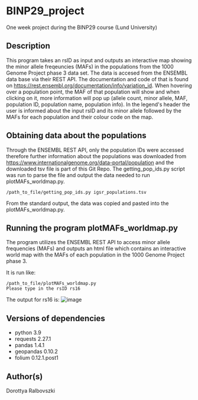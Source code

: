 # BINP29_project
One week project during the BINP29 course (Lund University)

## Description
This program takes an rsID as input and outputs an interactive map showing the minor allele freqeuncies (MAFs) in the populations from the 1000 Genome Project phase 3 data set. The data is accesed from the ENSEMBL data base via their REST API. The documentation and code of that is found on https://rest.ensembl.org/documentation/info/variation_id. When hovering over a population point, the MAF of that population will show and when clicking on it, more information will pop up (allele count, minor allele, MAF, population ID, population name, population info). In the legend's header the user is informed about the input rsID and its minor allele followed by the MAFs for each population and their colour code on the map.

## Obtaining data about the populations
Through the ENSEMBL REST API, only the population IDs were accessed therefore further information about the populations was downloaded from https://www.internationalgenome.org/data-portal/population and the downloaded tsv file is part of this Git Repo.
The getting_pop_ids.py script was run to parse the file and output the data needed to run plotMAFs_worldmap.py.

```shell
/path_to_file/getting_pop_ids.py igsr_populations.tsv
```
From the standard output, the data was copied and pasted into the plotMAFs_worldmap.py.

## Running the program plotMAFs_worldmap.py
The program utilizes the ENSEMBL REST API to access minor allele frequencies (MAFs) and outputs an html file which contains an interactive world map with the MAFs of each population in the 1000 Genome Project phase 3.

It is run like:

```shell
/path_to_file/plotMAFs_worldmap.py
Please type in the rsID rs16
```
The output for rs16 is:
![image](https://user-images.githubusercontent.com/68820705/157863961-43670d84-9308-4afc-9477-2c08b0a03a8f.png)


## Versions of dependencies
- python 3.9
- requests 2.27.1
- pandas 1.4.1
- geopandas 0.10.2
- folium 0.12.1.post1

## Author(s)
Dorottya Ralbovszki
